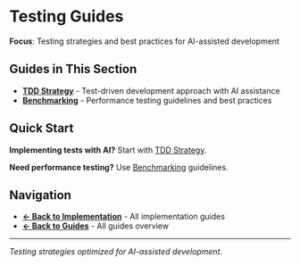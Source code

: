 # Testing Guides

**Focus**: Testing strategies and best practices for AI-assisted development

## Guides in This Section

- **[TDD Strategy](./tdd-strategy.md)** - Test-driven development approach with AI assistance
- **[Benchmarking](./benchmarking.md)** - Performance testing guidelines and best practices

## Quick Start

**Implementing tests with AI?** Start with [TDD Strategy](./tdd-strategy.md).

**Need performance testing?** Use [Benchmarking](./benchmarking.md) guidelines.

## Navigation

- **[← Back to Implementation](../README.md)** - All implementation guides
- **[← Back to Guides](../../README.md)** - All guides overview

---

*Testing strategies optimized for AI-assisted development.*